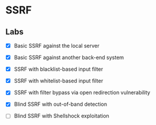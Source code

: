 # SSRF
## Labs
- [x] Basic SSRF against the local server
- [x] Basic SSRF against another back-end system
- [x] SSRF with blacklist-based input filter
- [x] SSRF with whitelist-based input filter
- [x] SSRF with filter bypass via open redirection vulnerability
- [x] Blind SSRF with out-of-band detection
- [ ] Blind SSRF with Shellshock exploitation
  

